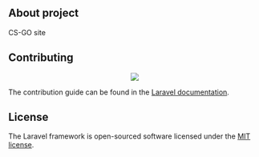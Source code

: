 ## About project
CS-GO site

## Contributing
<p align="center"><img src="https://laravel.com/assets/img/components/logo-laravel.svg"></p>

The contribution guide can be found in the [Laravel documentation](https://laravel.com/docs/contributions).

## License

The Laravel framework is open-sourced software licensed under the [MIT license](https://opensource.org/licenses/MIT).
